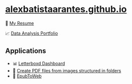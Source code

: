 # [alexbatistaarantes.github.io](https://alexbatistaarantes.github.io/)

📃 [My Resume](./resume.html)

📈 [Data Analysis Portfolio](https://alexbatistaarantes.github.io/data-analysis)

## Applications
- 📊 [Letterboxd Dashboard](https://alexbatistaarantes.github.io/letterboxd-dashboard/)
- 📁 [Create PDF files from images structured in folders](https://alexbatistaarantes.github.io/create-pdf-files-from-images-structured-in-folders/)
- 📘 [EpubToWeb](https://github.com/alexbatistaarantes/epubToWeb)
